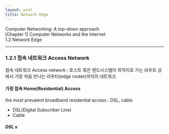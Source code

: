 ```yaml
---
layout: post
title: Network Edge
---
```


Computer Networking: A top-down approach  
[Chapter 1] Computer Networks and the Internet  
1.2 Network Edge  

----  

### 1.2.1 접속 네트워크 Access Network  
접속 네트워크 Access network : 호스트 혹은 엔드시스템이 목적지로 가는 라우트 상에서 가장 처음 만나는 라우터(edge router)까지의 네트워크  

#### 가정 접속 Home(Residential) Access   
the most prevalent broadband residential access : DSL, cable  
- DSL(Digital Subscriber Line)  
- Cable  

##### DSL  s